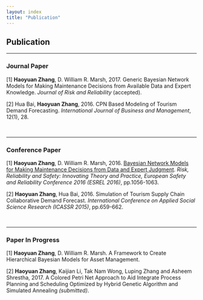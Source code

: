 ```yaml
---
layout: index
title: "Publication"
---
```



<h2>Publication</h2>
<hr>
<h3> Journal Paper</h3>
[1] <b>Haoyuan Zhang</b>, D. William R. Marsh, 2017. Generic Bayesian Network Models for Making Maintenance Decisions from Available Data and Expert Knowledge. <i>Journal of Risk and Reliability</i> (accepted).

<p>[2] Hua Bai, <b>Haoyuan Zhang</b>, 2016. CPN Based Modeling of Tourism Demand Forecasting. <i>International Journal of Business and Management</i>, 12(1), 28.</p>

   
<p> &nbsp;</p>

<hr>

<h3>Conference Paper</h3>
[1] <b>Haoyuan Zhang</b>, D. William R. Marsh, 2016. <a href="https://qmro.qmul.ac.uk/xmlui/bitstream/handle/123456789/13065/Marsh%20Bayesian%20Network%20Models%20for%20Making%202016%20Accepted.pdf?sequence=1">Bayesian Network Models for Making Maintenance Decisions from Data and Expert Judgment</a>. <i> 
Risk, Reliability and Safety: Innovating Theory and Practice, European Safety and Reliability Conference 2016 (ESREL 2016)</i>, pp.1056-1063.


<p>[2] <b>Haoyuan Zhang</b>, Hua Bai, 2016. Simulation of Tourism Supply Chain Collaborative Demand Forecast. <i>International Conference on Applied Social Science Research (ICASSR 2015)</i>, pp.659-662.
</p>
<p> &nbsp;</p>






   
<hr>


<h3>Paper In Progress</h3>
[1] <b>Haoyuan Zhang</b>, D. William R. Marsh. A Framework to Create Hierarchical Bayesian Models for Asset Management.
<p>[2] <b>Haoyuan Zhang</b>, Kaijian Li, Tak Nam Wong, Luping Zhang and Asheem Shrestha, 2017. A Colored Petri Net Approach to Aid Integrate Process Planning and Scheduling Optimized by Hybrid Genetic Algorithm and Simulated Annealing <i>(submitted)</i>.</p>
